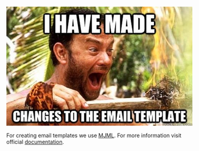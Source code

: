 ![Email Template](/img/email_template_meme.jpg)

For creating email templates we use [MJML](https://mjml.io/getting-started-onboard). For more information visit official [documentation](https://documentation.mjml.io/).
